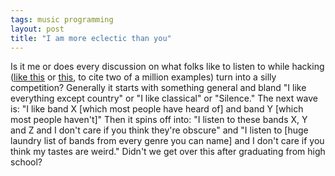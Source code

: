 ```yaml
---
tags: music programming
layout: post
title: "I am more eclectic than you"
---
```




Is it me or does every discussion on what folks like to listen to while hacking (<a href="http://discuss.fogcreek.com/joelonsoftware/default.asp?cmd=show&ixPost=30299&ixReplies=47">like this</a> or <a href="http://perlmonks.org/index.pl?node_id=15685">this</a>, to cite two of a million examples) turn into a silly competition? Generally it starts with something general and bland "I like everything except country" or "I like classical" or "Silence." The next wave is: "I like band X [which most people have heard of] and band Y [which most people haven't]" Then it spins off into: "I listen to these bands X, Y and Z and I don't care if you think they're obscure" and "I listen to [huge laundry list of bands from every genre you can name] and I don't care if you think my tastes are weird." Didn't we get over this after graduating from high school?



